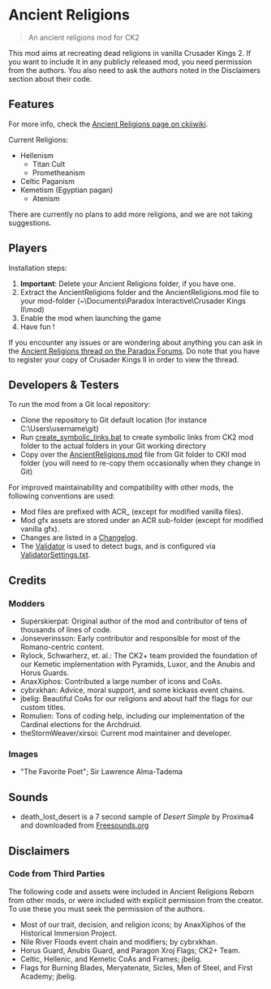 # Ancient Religions

> An ancient religions mod for CK2

This mod aims at recreating dead religions in vanilla Crusader Kings 2.
If you want to include it in any publicly released mod, you need permission from the authors.
You also need to ask the authors noted in the Disclaimers section about their code.

## Features

For more info, check the [Ancient Religions page on ckiiwiki](http://www.ckiiwiki.com/Ancient_Religions).

Current Religions:

- Hellenism
  - Titan Cult
  - Prometheanism
- Celtic Paganism
- Kemetism (Egyptian pagan)
  - Atenism

 There are currently no plans to add more religions, and we are not taking suggestions.

## Players

Installation steps:

1. __Important__: Delete your Ancient Religions folder, if you have one.
2. Extract the AncientReligions folder and the AncientReligions.mod file to your mod-folder (~\Documents\Paradox Interactive\Crusader Kings II\mod)
3. Enable the mod when launching the game
4. Have fun !

If you encounter any issues or are wondering about anything you can ask in the [Ancient Religions thread on the Paradox Forums](https://forum.paradoxplaza.com/forum/index.php?threads/ancient-religions-reborn.829413/).
Do note that you have to register your copy of Crusader Kings II in order to view the thread.

## Developers & Testers

To run the mod from a Git local repository:

- Clone the repository to Git default location (for instance C:\Users\username\git\)
- Run [create_symbolic_links.bat](create_symbolic_links.bat) to create symbolic links from CK2 mod folder to the actual folders in your Git working directory
- Copy over the [AncientReligions.mod](AncientReligions.mod) file from Git folder to CKII mod folder (you will need to re-copy them occasionally when they change in Git)

For improved maintainability and compatibility with other mods, the following conventions are used:

- Mod files are prefixed with ACR_ (except for modified vanilla files).
- Mod gfx assets are stored under an ACR sub-folder (except for modified vanilla gfx).
- Changes are listed in a [Changelog](ACR_Changelog.txt).
- The [Validator](http://forum.paradoxplaza.com/forum/showthread.php?597480-The-Validator-Find-errors-quickly-and-with-minimal-pain!) is used to detect bugs, and is configured via [ValidatorSettings.txt](AncientReligions/ValidatorSettings.txt).

## Credits

### Modders

- Superskierpat: Original author of the mod and contributor of tens of thousands of lines of code.
- Jonseverinsson: Early contributor and responsible for most of the Romano-centric content.
- Rylock, Schwarherz, et. al.: The CK2+ team provided the foundation of our Kemetic implementation with Pyramids, Luxor, and the Anubis and Horus Guards.
- AnaxXiphos: Contributed a large number of icons and CoAs.
- cybrxkhan: Advice, moral support, and some kickass event chains.
- jbelig: Beautiful CoAs for our religions and about half the flags for our custom titles.
- Romulien: Tons of coding help, including our implementation of the Cardinal elections for the Archdruid.
- theStormWeaver/xirsoi: Current mod maintainer and developer.

### Images

- "The Favorite Poet"; Sir Lawrence Alma-Tadema

## Sounds

- death_lost_desert is a 7 second sample of *Desert Simple* by Proxima4 and downloaded from [Freesounds.org](https://www.freesound.org/people/Proxima4/sounds/104320/)

## Disclaimers

### Code from Third Parties

The following code and assets were included in Ancient Religions Reborn from other mods, or were included with explicit permission from the creator. To use these you must seek the permission of the authors.

- Most of our trait, decision, and religion icons; by AnaxXiphos of the Historical Immersion Project.
- Nile River Floods event chain and modifiers; by cybrxkhan.
- Horus Guard, Anubis Guard, and Paragon Xroj Flags; CK2+ Team.
- Celtic, Hellenic, and Kemetic CoAs and Frames; jbelig.
- Flags for Burning Blades, Meryatenate, Sicles, Men of Steel, and First Academy; jbelig.
